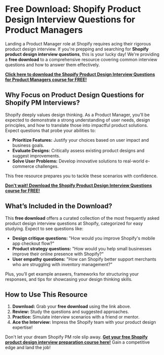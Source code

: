 # Free Download: Shopify Product Design Interview Questions for Product Managers

Landing a Product Manager role at Shopify requires acing their rigorous product design interview. If you're prepping and searching for **Shopify product design interview questions**, this is your lucky day! We're providing a **free download** to a comprehensive resource covering common interview questions and how to answer them effectively.

[**Click here to download the Shopify Product Design Interview Questions for Product Managers course for FREE!**](https://udemywork.com/shopify-product-desing-interview-questions-for-product-managers)

## Why Focus on Product Design Questions for Shopify PM Interviews?

Shopify deeply values design thinking. As a Product Manager, you'll be expected to demonstrate a strong understanding of user needs, design principles, and how to translate those into impactful product solutions. Expect questions that probe your abilities to:

*   **Prioritize Features:** Justify your choices based on user impact and business goals.
*   **Evaluate Designs:** Critically assess existing product designs and suggest improvements.
*   **Solve User Problems:** Develop innovative solutions to real-world e-commerce challenges.

This free resource prepares you to tackle these scenarios with confidence.

[**Don't wait! Download the Shopify Product Design Interview Questions course for FREE!**](https://udemywork.com/shopify-product-desing-interview-questions-for-product-managers)

## What’s Included in the Download?

This **free download** offers a curated collection of the most frequently asked product design interview questions at Shopify, categorized for easy studying. Expect to see questions like:

*   **Design critique questions:** "How would you improve Shopify's mobile app checkout flow?"
*   **Product strategy questions:** "How would you help small businesses improve their online presence with Shopify?"
*   **User empathy questions:** "How can Shopify better support merchants who are struggling with inventory management?"

Plus, you’ll get example answers, frameworks for structuring your responses, and tips for showcasing your design thinking skills.

## How to Use This Resource

1.  **Download:** Grab your **free download** using the link above.
2.  **Review:** Study the questions and suggested approaches.
3.  **Practice:** Simulate interview scenarios with a friend or mentor.
4.  **Ace the Interview:** Impress the Shopify team with your product design expertise!

Don't let your dream Shopify PM role slip away. **[Get your free Shopify product design interview preparation course here!](https://udemywork.com/shopify-product-desing-interview-questions-for-product-managers)** Gain a competitive edge and land the job!
